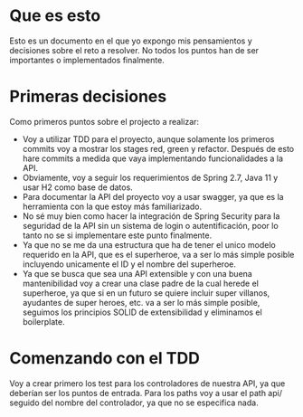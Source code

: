 # Que es esto

Esto es un documento en el que yo expongo mis pensamientos y decisiones sobre el reto a resolver.
No todos los puntos han de ser importantes o implementados finalmente.

# Primeras decisiones

Como primeros puntos sobre el projecto a realizar:

- Voy a utilizar TDD para el proyecto, aunque solamente los primeros commits voy a mostrar los stages red, green y
  refactor. Después de esto hare commits a medida que vaya implementando funcionalidades a la API.
- Obviamente, voy a seguir los requerimientos de Spring 2.7, Java 11 y usar H2 como base de datos.
- Para documentar la API del proyecto voy a usar swagger, ya que es la herramienta con la que estoy más familiarizado.
- No sé muy bien como hacer la integración de Spring Security para la seguridad de la API sin un sistema de login o
  autentificación, poor lo tanto no se si implementare este punto finalmente.
- Ya que no se me da una estructura que ha de tener el unico modelo requerido en la API, que es el superheroe, va a ser
  lo más simple posible incluyendo unicamente el ID y el nombre del superheroe.
- Ya que se busca que sea una API extensible y con una buena mantenibilidad voy a crear una clase padre de la cual
  herede el superheroe, ya que si en un futuro se quiere incluir super villanos, ayudantes de super heroes, etc. va a
  ser lo más simple posible, seguimos los principios SOLID de extensibilidad y eliminamos el boilerplate.

# Comenzando con el TDD

Voy a crear primero los test para los controladores de nuestra API, ya que deberían ser los puntos de entrada.
Para los paths voy a usar el path api/ seguido del nombre del controlador, ya que no se especifica nada.